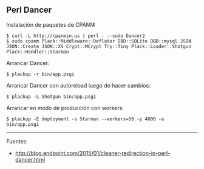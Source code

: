 ## Perl Dancer

Instalación de paquetes de CPANM

	$ curl -L http://cpanmin.us | perl - --sudo Dancer2
	$ sudo cpanm Plack::Middleware::Deflater DBD::SQLite DBD::mysql JSON JSON::Create JSON::XS Crypt::MCrypt Try::Tiny Plack::Loader::Shotgun Plack::Handler::Starman

Arrancar Dancer:

	$ plackup -r bin/app.psgi

Arrancar Dancer con autoreload luego de hacer cambios:

	$ plackup -L Shotgun bin/app.psgi

Arrancar en modo de producción con workers:

	$ plackup -E deployment -s Starman --workers=50 -p 4000 -a bin/app.psgi

---

Fuentes:

+ http://blog.endpoint.com/2015/01/cleaner-redirection-in-perl-dancer.html
